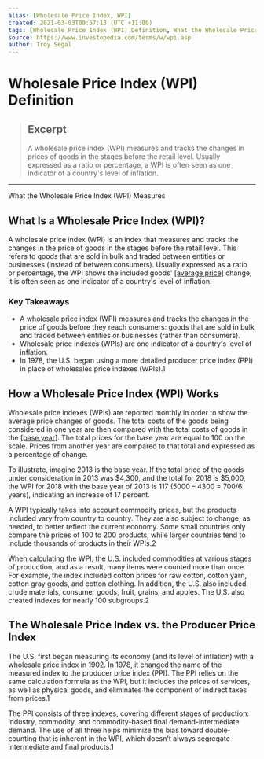 ```yaml
---
alias: [Wholesale Price Index, WPI]
created: 2021-03-03T00:57:13 (UTC +11:00)
tags: [Wholesale Price Index (WPI) Definition, What the Wholesale Price Index (WPI) Measures]
source: https://www.investopedia.com/terms/w/wpi.asp
author: Troy Segal
---
```


# Wholesale Price Index (WPI) Definition

> ## Excerpt
> A wholesale price index (WPI) measures and tracks the changes in prices of goods in the stages before the retail level. Usually expressed as a ratio or percentage, a WPI is often seen as one indicator of a country's level of inflation.

---

What the Wholesale Price Index (WPI) Measures
## What Is a Wholesale Price Index (WPI)?

A wholesale price index (WPI) is an index that measures and tracks the changes in the price of goods in the stages before the retail level. This refers to goods that are sold in bulk and traded between entities or businesses (instead of between consumers). Usually expressed as a ratio or percentage, the WPI shows the included goods' [[average price]](https://www.investopedia.com/terms/a/averageprice.asp) change; it is often seen as one indicator of a country's level of inflation.

### Key Takeaways

-   A wholesale price index (WPI) measures and tracks the changes in the price of goods before they reach consumers: goods that are sold in bulk and traded between entities or businesses (rather than consumers).
-   Wholesale price indexes (WPIs) are one indicator of a country's level of inflation.
-   In 1978, the U.S. began using a more detailed producer price index (PPI) in place of wholesales price indexes (WPIs).1

## How a Wholesale Price Index (WPI) Works

Wholesale price indexes (WPIs) are reported monthly in order to show the average price changes of goods. The total costs of the goods being considered in one year are then compared with the total costs of goods in the [[base year]](https://www.investopedia.com/terms/b/base-year.asp). The total prices for the base year are equal to 100 on the scale. Prices from another year are compared to that total and expressed as a percentage of change.

To illustrate, imagine 2013 is the base year. If the total price of the goods under consideration in 2013 was $4,300, and the total for 2018 is $5,000, the WPI for 2018 with the base year of 2013 is 117 (5000 – 4300 = 700/6 years), indicating an increase of 17 percent.

A WPI typically takes into account commodity prices, but the products included vary from country to country. They are also subject to change, as needed, to better reflect the current economy. Some small countries only compare the prices of 100 to 200 products, while larger countries tend to include thousands of products in their WPIs.2

When calculating the WPI, the U.S. included commodities at various stages of production, and as a result, many items were counted more than once. For example, the index included cotton prices for raw cotton, cotton yarn, cotton gray goods, and cotton clothing. In addition, the U.S. also included crude materials, consumer goods, fruit, grains, and apples. The U.S. also created indexes for nearly 100 subgroups.2

## The Wholesale Price Index vs. the Producer Price Index

The U.S. first began measuring its economy (and its level of inflation) with a wholesale price index in 1902. In 1978, it changed the name of the measured index to the producer price index (PPI). The PPI relies on the same calculation formula as the WPI, but it includes the prices of services, as well as physical goods, and eliminates the component of indirect taxes from prices.1

The PPI consists of three indexes, covering different stages of production: industry, commodity, and commodity-based final demand-intermediate demand. The use of all three helps minimize the bias toward double-counting that is inherent in the WPI, which doesn't always segregate intermediate and final products.1
